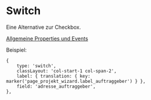# Switch


Eine Alternative zur Checkbox.

[Allgemeine Properties und Events](../../../common.md)

Beispiel:
```
{
    type: 'switch',
    classLayout: 'col-start-1 col-span-2',
    label: { translation: { key: marker('page_projekt_wizard.label_auftraggeber') } },
    field: 'adresse_auftraggeber',
},
```
